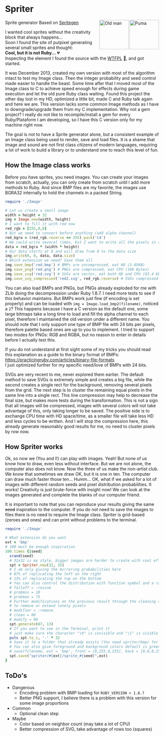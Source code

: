 
# Spriter
<a href="https://rawgithub.com/Maumagnaguagno/Spriter/master/images/sprite_65.svg" target="_blank">
<img src="https://rawgithub.com/Maumagnaguagno/Spriter/master/images/sprite_65.svg" align="right" width="96px" title="Puma" border="0"/>
</a>

<a href="https://rawgithub.com/Maumagnaguagno/Spriter/master/images/sprite_64.svg" target="_blank">
<img src="https://rawgithub.com/Maumagnaguagno/Spriter/master/images/sprite_64.svg" align="right" width="96px" title="Old man" border="0"/>
</a>

  Sprite generator
  Based on [Spritegen](http://tools.putpixel.com/spritegen.html)

I wanted cool sprites without the creativity block that always happens...  
Soon I found the site of putpixel generating several small sprites and thought:  
  **Cool, but it is not Ruby...** :broken_heart:  
Inspecting the element I found the source with the [WTFPL](http://www.wtfpl.net/) :speak_no_evil:, and got started.

It was December 2013, created my own version with most of the algorithm intact to test my Image class.
Then the integer probability and seed control made easier to handle the beast. Some time after that I moved most of the Image class to C to achieve speed enough for effects during game execution and let the old pure Ruby class waiting.
Found this project the other day lost in my HD, optimized a little bit, made C and Ruby talk again and here we are.
This version lacks some common Image methods as I have to downgrade/upgrade them from my C implementation. Why not a gem project? I really do not like to recompile/install a gem for every Ruby/Plataform I am developing, so I have this C version only for my machine right now.

The goal is not to have a Sprite generator alone, but a consistent example of an Image class being used to render, save and load files. It is a shame that image and sound are not first class citizens of modern languages, requiring a lot of work to build a library or to understand one to reach this level of fun.

## How the Image class works
Before you have sprites, you need images. You can create your images from scratch, actually, you can only create from scratch until I add more methods to Ruby. And since BMP files are my favorite, the images use BGRA32 internally to hold the channels in a packed String.
```Ruby
require './Image'

# Let us create a small image
width = height = 32
img = Image.new(width, height)
# I want to fill it with red now
red_rgb = [255,0,0]
# But we need to convert before anything (add alpha channel)
red_bgra = (red_rgb.reverse << 255).pack('C4')
# We could write several times, but I want to write all the pixels in a single call
data = red_bgra * (width * height)
# Our data starts at 0 and will draw from 0 to the data size
img.write(0, 0, data, data.size)
# Which extension we need? Save them all
img.save_bmp('red.bmp') # BMPs are uncompressed, eat HD (3.05KB)
img.save_png('red.png') # PNGs are compressed, eat CPU (100 Bytes)
img.save_svg('red.svg') # SVGs are vector, eat both HD and CPU (63.4 KB)
img.save_svg_compressed('red2.svg', red_rgb.reverse) # SVGs compressed (removing background), the best (149 bytes)
```
You can also load BMPs and PNGs, but PNGs already exploded for me with ZLib doing the decompression under Ruby 1.8.7. I need more tests to see if this behavior maintains. But BMPs work just fine (if encoding is set properly) and can be loaded with ```img = Image.load_bmp2(filename)```, noticed a ```2```? This happens because I have a C version as the default one, some large bitmaps take a long time to load and fill the alpha channel to each pixel, therefore I maintained the old version under a different name. You should note that I only support one type of BMP file with 24 bits per pixels, therefore palette based ones are up to you to implement. I tried to support two modes for PNGs: RGB and RGBA, but no reason to enter in details before I actually test this.

If you do not understand at first sight some of my tricks you should read this explanation as a guide to the binary format of BMPs: https://practicingruby.com/articles/binary-file-formats  
I just optimized further for my specific need/love of BMPs with 24 bits.

SVGs are very recent to me, never explored them earlier. The default method to save SVGs is extremely simple and creates a big file, while the second creates a single rect for the background, removing several pixels from the grid.
The next step is to cluster the remaining equal pixels in the same line into a single rect. This line compression may help to decrease the final size, but makes more tests during the transformation. This is not a sign that all images will be compressed, images with several colors will not take advantage of this, only taking longer to be saved. The positive side is to exchange CPU time with HD space/time, as a smaller file will take less HD and less cycles to be written. And I will stop the compression here, this already generate reasonably good results for me, no need to cluster pixels by row now.

## How Spriter works
Ok, so now we (You and I!) can play with images. Yeah! But none of us know how to draw, even less without interface. But we are not alone, the computer also does not know. Now the three of us make the non-artist club. We know that sometimes we draw OK, but it is one in ten. The computer can draw much faster those ten... Humm... OK, what if we asked for a lot of images with different random seeds and pixel distribution probabilities. It works! Creativity is just brute-force with insight now! We can look at the images generated and complete the blanks of our computer friend.

It is important to note that you can reproduce your results giving the same ~~seed~~ inspiration to the computer. If you do not need to save the images to files there is no need to require the Image class. Spriter is grid-based (zeroes and ones) and can print without problems to the terminal.

```Ruby
require './Image'

# What extension do you want
ext = 'bmp'
# 100 must be enough inspiration
100.times {|seed|
  srand(seed)
  # 32x32 is my style, bigger images are harder to create with cool effects
  spt = Spriter.new(32, 32)
  # I am only giving the mirroring probabilities here
  # 87% of replicating the left on the right
  # 13% of replicating the top on the bottom
  # You can also control the distribution with function symbol and a range
  # falloff = :cosine
  # probmin = 10
  # probmax = 75
  # Further modifications on the previous result through the cleaning stage
  # to remove or extend lonely pixels
  # modifier = :remove
  # clean = 88
  # modify = 90
  spt.generate(87, 13)
  # If you want to see in the Terminal, print it
  # just make sure the character "\0" is invisible and "\1" is visible
  puts spt.to_s, '-' * 32
  # Save it to a folder that already exists (You need spriter/bmp/ for this example to work)
  # You can also give foreground and background colors default is green on black
  # save(filename, ext = 'bmp', front = [0,255,0,255], back = [0,0,0,255])
  spt.save("spriter/#{ext}/sprite_#{seed}",ext)
}
```

## ToDo's
- Dangerous
  - Encoding problem with BMP loading for ```RUBY_VERSION > 1.8.7```
  - Better PNG support, I believe there is a problem with this version for some image proportions
- Common
  - Optional clean step
- Maybe
  - Color based on neighbor count (may take a lot of CPU)
  - Better compression of SVG, take advantage of rows too (squares)
